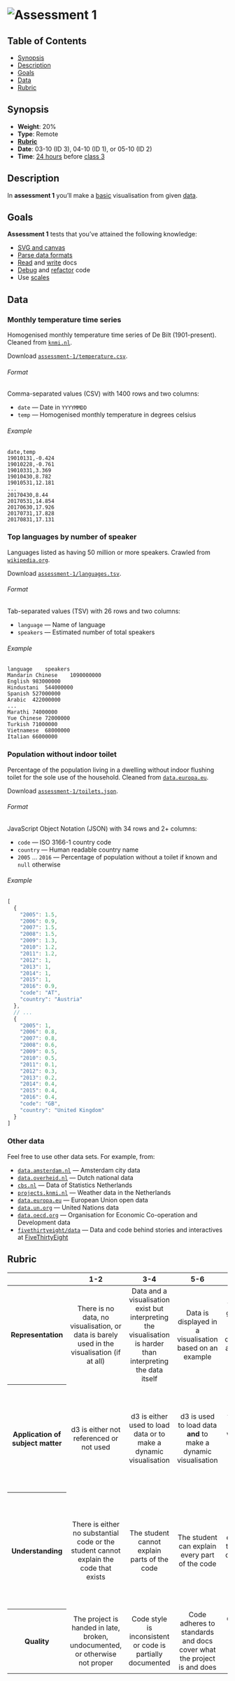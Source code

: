 # ![Assessment 1][banner]

## Table of Contents

*   [Synopsis](#synopsis)
*   [Description](#description)
*   [Goals](#goals)
*   [Data](#data)
*   [Rubric](#rubric)

## Synopsis

*   **Weight**: 20%
*   **Type**: Remote
*   **[Rubric][]**
*   **Date**: 03-10 (ID 3), 04-10 (ID 1), or 05-10 (ID 2)
*   **Time**: [24 hours][calendar] before [class 3][c3]

## Description

In **assessment 1** you’ll make a [basic][] visualisation from given [data][].

## Goals

**Assessment 1** tests that you’ve attained the following knowledge:

*   [SVG and canvas][s1]
*   [Parse data formats][s2]
*   [Read][s3] and [write][s4] docs
*   [Debug][s5] and [refactor][s6] code
*   Use [scales][s7]

## Data

### Monthly temperature time series

Homogenised monthly temperature time series of De Bilt (1901-present).  Cleaned
from [`knmi.nl`][temperature-source].

Download [`assessment-1/temperature.csv`][temperature-clean].

###### Format

Comma-separated values (CSV) with 1400 rows and two columns:

*   `date` — Date in `YYYYMMDD`
*   `temp` — Homogenised monthly temperature in degrees celsius

###### Example

```csv
date,temp
19010131,-0.424
19010228,-0.761
19010331,3.369
19010430,8.782
19010531,12.181
...
20170430,8.44
20170531,14.854
20170630,17.926
20170731,17.828
20170831,17.131
```

### Top languages by number of speaker

Languages listed as having 50 million or more speakers.  Crawled from
[`wikipedia.org`][languages-source].

Download [`assessment-1/languages.tsv`][languages-clean].

###### Format

Tab-separated values (TSV) with 26 rows and two columns:

*   `language` — Name of language
*   `speakers` — Estimated number of total speakers

###### Example

<!--lint disable no-tabs-->

```tsv
language	speakers
Mandarin Chinese	1090000000
English	983000000
Hindustani	544000000
Spanish	527000000
Arabic	422000000
...
Marathi	74000000
Yue Chinese	72000000
Turkish	71000000
Vietnamese	68000000
Italian	66000000
```

<!--lint enable no-tabs-->

### Population without indoor toilet

Percentage of the population living in a dwelling without indoor flushing toilet
for the sole use of the household.  Cleaned from
[`data.europa.eu`][toilets-source].

Download [`assessment-1/toilets.json`][toilets-clean].

###### Format

JavaScript Object Notation (JSON) with 34 rows and 2+ columns:

*   `code` — ISO 3166-1 country code
*   `country` — Human readable country name
*   `2005`  …  `2016` — Percentage of population without a toilet if known
    and `null` otherwise

###### Example

```js
[
  {
    "2005": 1.5,
    "2006": 0.9,
    "2007": 1.5,
    "2008": 1.5,
    "2009": 1.3,
    "2010": 1.2,
    "2011": 1.2,
    "2012": 1,
    "2013": 1,
    "2014": 1,
    "2015": 1,
    "2016": 0.9,
    "code": "AT",
    "country": "Austria"
  },
  // ...
  {
    "2005": 1,
    "2006": 0.8,
    "2007": 0.8,
    "2008": 0.6,
    "2009": 0.5,
    "2010": 0.5,
    "2011": 0.1,
    "2012": 0.3,
    "2013": 0.2,
    "2014": 0.4,
    "2015": 0.4,
    "2016": 0.4,
    "code": "GB",
    "country": "United Kingdom"
  }
]
```

### Other data

Feel free to use other data sets.  For example, from:

*   [`data.amsterdam.nl`](https://data.amsterdam.nl)
    — Amsterdam city data
*   [`data.overheid.nl`](https://data.overheid.nl)
    — Dutch national data
*   [`cbs.nl`](https://www.cbs.nl/en-gb/figures)
    — Data of Statistics Netherlands
*   [`projects.knmi.nl`](https://projects.knmi.nl/klimatologie)
    — Weather data in the Netherlands
*   [`data.europa.eu`](https://data.europa.eu/euodp/en/home)
    — European Union open data
*   [`data.un.org`](http://data.un.org)
    — United Nations data
*   [`data.oecd.org`](https://data.oecd.org)
    — Organisation for Economic Co-operation and Development data
*   [`fivethirtyeight/data`](https://github.com/fivethirtyeight/data)
    — Data and code behind stories and interactives at
    [FiveThirtyEight](http://fivethirtyeight.com)

## Rubric

<!--lint disable no-html maximum-line-length-->

<table>
  <thead>
    <tr>
      <th></th>
      <th><strong>1-2</strong></th>
      <th><strong>3-4</strong></th>
      <th><strong>5-6</strong></th>
      <th><strong>7-8</strong></th>
      <th><strong>9-10</strong></th>
    </tr>
  </thead>
  <tbody>
    <tr>
      <th align="center" scope="row">Representation</th>
      <td align="center">There is no data, no visualisation, or data is barely used in the visualisation (if at all)</td>
      <td align="center">Data and a visualisation exist but interpreting the visualisation is harder than interpreting the data itself</td>
      <td align="center">Data is displayed in a visualisation based on an example</td>
      <td align="center">The visualisation goes beyond an example; There are demonstrable additions and the student can name them</td>
      <td align="center">🎓<br>Several of the data’s dimensions are beautifully visualised</td>
    </tr>
    <tr>
      <th align="center" scope="row">Application of subject matter</th>
      <td align="center">d3 is either not referenced or not used</td>
      <td align="center">d3 is either used to load data or to make a dynamic visualisation</td>
      <td align="center">d3 is used to load data <strong>and</strong> to make a dynamic visualisation</td>
      <td align="center">The visualisation contains a well-chosen scale, axes, or other useful additions</td>
      <td align="center">😱<br>The way the student applies d3 is more advanced than what they were taught in class; let’s switch places</td>
    </tr>
    <tr>
      <th align="center" scope="row">Understanding</th>
      <td align="center">There is either no substantial code or the student cannot explain the code that exists</td>
      <td align="center">The student cannot explain parts of the code</td>
      <td align="center">The student can explain every part of the code</td>
      <td align="center">The student can explain every part of the code and describe why it’s used instead of alternatives</td>
      <td align="center">🤓<br>The student understands JavaScript and d3’s programming principles and a geeky / nerdy conversation can be held about these principles</td>
    </tr>
    <tr>
      <th align="center" scope="row">Quality</th>
      <td align="center">The project is handed in late, broken, undocumented, or otherwise not proper</td>
      <td align="center">Code style is inconsistent or code is partially documented</td>
      <td align="center">Code adheres to standards and docs cover what the project is and does</td>
      <td align="center">Code quality is consistently good and docs are professional</td>
      <td align="center">📚<br>Code and docs both read like great books</td>
    </tr>
  </tbody>
</table>

<!--lint enable no-html maximum-line-length-->

[banner]: https://cdn.rawgit.com/cmda-fe3/logo/3b150735/banner-assessment-1.svg

[basic]: https://github.com/d3/d3/wiki/Gallery#basic-charts

[data]: #data

[rubric]: #rubric

[c3]: ../class-3.md

[s1]: ../readme.md#subgoal-1

[s2]: ../readme.md#subgoal-2

[s3]: ../readme.md#subgoal-3

[s4]: ../readme.md#subgoal-4

[s5]: ../readme.md#subgoal-5

[s6]: ../readme.md#subgoal-6

[s7]: ../readme.md#subgoal-7

[calendar]: ../readme.md#calendar

[temperature-source]: https://www.knmi.nl/kennis-en-datacentrum/achtergrond/gehomogeniseerde-reeks-maandtemperaturen-de-bilt

[temperature-clean]: temperature.csv

[languages-source]: https://en.wikipedia.org/wiki/List_of_languages_by_total_number_of_speakers

[languages-clean]: languages.tsv

[toilets-source]: http://data.europa.eu/euodp/en/data/dataset/uuXBX1CHvFKRWmCuLAKA

[toilets-clean]: toilets.json
